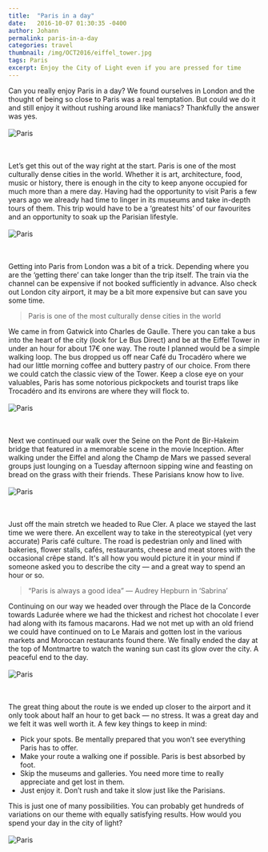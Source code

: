 ```yaml
---
title:  "Paris in a day"
date:   2016-10-07 01:30:35 -0400
author: Johann
permalink: paris-in-a-day
categories: travel
thumbnail: /img/OCT2016/eiffel_tower.jpg
tags: Paris
excerpt: Enjoy the City of Light even if you are pressed for time
---
```


Can you really enjoy Paris in a day? We found ourselves in London and the thought of being so close to Paris was a real temptation. But could we do it and still enjoy it without rushing around like maniacs? Thankfully the answer was yes.
<br>
<br>
![Paris](/img/OCT2016/eiffel_tower_view.jpg)  
<br>
<br>

Let’s get this out of the way right at the start. Paris is one of the most culturally dense cities in the world. Whether it is art, architecture, food, music or history, there is enough in the city to keep anyone occupied for much more than a mere day. Having had the opportunity to visit Paris a few years ago we already had time to linger in its museums and take in-depth tours of them. This trip would have to be a ‘greatest hits’ of our favourites and an opportunity to soak up the Parisian lifestyle.
<br>
<br>
![Paris](img/OCT2016/paris_breakfast.jpg)  
<br>
<br>

Getting into Paris from London was a bit of a trick. Depending where you are the ‘getting there’ can take longer than the trip itself. The train via the channel can be expensive if not booked sufficiently in advance. Also check out London city airport, it may be a bit more expensive but can save you some time.

> Paris is one of the most culturally dense cities in the world

We came in from Gatwick into Charles de Gaulle. There you can take a bus into the heart of the city (look for Le Bus Direct) and be at the Eiffel Tower in under an hour for about 17€ one way. The route I planned would be a simple walking loop. The bus dropped us off near Café du Trocadéro where we had our little morning coffee and buttery pastry of our choice. From there we could catch the classic view of the Tower. Keep a close eye on your valuables, Paris has some notorious pickpockets and tourist traps like Trocadéro and its environs are where they will flock to.
<br>
<br>
![Paris](/img/OCT2016/french_men.jpg)  
<br>
<br>

Next we continued our walk over the Seine on the Pont de Bir-Hakeim bridge that featured in a memorable scene in the movie Inception. After walking under the Eiffel and along the Champ de Mars we passed several groups just lounging on a Tuesday afternoon sipping wine and feasting on bread on the grass with their friends. These Parisians know how to live.
<br>
<br>
![Paris](/img/OCT2016/macarons.jpg)  
<br>
<br>

Just off the main stretch we headed to Rue Cler. A place we stayed the last time we were there. An excellent way to take in the stereotypical (yet very accurate) Paris café culture. The road is pedestrian only and lined with bakeries, flower stalls, cafés, restaurants, cheese and meat stores with the occasional crêpe stand. It's all how you would picture it in your mind if someone asked you to describe the city — and a great way to spend an hour or so.
<br>

> “Paris is always a good idea” — Audrey Hepburn in ‘Sabrina’

Continuing on our way we headed over through the Place de la Concorde towards Ladurée where we had the thickest and richest hot chocolate I ever had along with its famous macarons. Had we not met up with an old friend we could have continued on to Le Marais and gotten lost in the various markets and Moroccan restaurants found there. We finally ended the day at the top of Montmartre to watch the waning sun cast its glow over the city. A peaceful end to the day.
<br>
<br>
![Paris](/img/OCT2016/paris_pastries.jpg)  
<br>
<br>

The great thing about the route is we ended up closer to the airport and it only took about half an hour to get back — no stress. It was a great day and we felt it was well worth it. A few key things to keep in mind:

* Pick your spots. Be mentally prepared that you won’t see everything Paris has to offer.
* Make your route a walking one if possible. Paris is best absorbed by foot.
* Skip the museums and galleries. You need more time to really appreciate and get lost in them.
* Just enjoy it. Don’t rush and take it slow just like the Parisians.


This is just one of many possibilities. You can probably get hundreds of variations on our theme with equally satisfying results. How would you spend your day in the city of light?
<br>
<br>
![Paris](/img/OCT2016/monte_marte.jpg)
